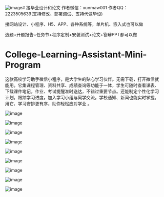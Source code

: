 ![image](https://github.com/user-attachments/assets/84e49917-d822-4a79-b10f-0a429875d4d9)# 接毕业设计和论文
作者微信：xunmaw001  作者QQ：2223505639(支持修改、部署调试、支持代做毕设)

接网站设计、小程序、H5、APP、各种系统等，单片机、嵌入式也可以做

选题+开题报告+任务书+程序定制+安装测试+论文+答辩PPT都可以做
# College-Learning-Assistant-Mini-Program
这款高校学习助手微信小程序，是大学生的贴心学习伙伴。无需下载，打开微信就能用。它集课程管理、资料共享、成绩查询等功能于一体，学生可随时查看课表、下载课件笔记。作业、考试提醒准时送达，不错过重要节点。还能制定个性化学习计划，跟踪学习进度，加入学习小组与同学交流。学校通知、新闻也能实时掌握。用它，学习安排更有序，助你轻松应对学业 。 

![image](https://github.com/user-attachments/assets/1a274574-1b5e-4eb7-a1e4-eb5ae210bfcb)

![image](https://github.com/user-attachments/assets/0e19e8b1-2abb-48e8-8fdc-da9f5e1a3e9a)

![image](https://github.com/user-attachments/assets/bada5987-80ef-4cd7-91c5-eec4484611ec)

![image](https://github.com/user-attachments/assets/8b0ada44-7933-4656-a3cc-c1593947ecfc)

![image](https://github.com/user-attachments/assets/0a6895ee-03c6-4628-979c-49fef16c6226)

![image](https://github.com/user-attachments/assets/4e1f1e77-bd30-4167-898b-20c903b25179)

![image](https://github.com/user-attachments/assets/39e5f095-8f98-4655-9b41-8a280dedfca7)

![image](https://github.com/user-attachments/assets/0bd7122d-ca29-46d0-a78c-36bb52497e06)

![image](https://github.com/user-attachments/assets/fa981de3-fec7-41e2-ba3c-fd6c5deccc9d)
